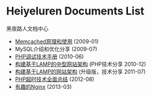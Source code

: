 Heiyeluren Documents List
=========
黑夜路人文档中心

<ul>

<li><a href="http://heiyeluren-doc.googlecode.com/files/Memcached-principles-and-use.pdf">Memcached原理和使用</a> (2009-01)
</li>
<li><a href-"https://raw.githubusercontent.com/heiyeluren/docs/master/files/MySQL-Introduction-and-Performance-Optimization.pdf">MySQL介绍和优化分享</a> (2009-07)
</li>
<li><a href="http://heiyeluren-doc.googlecode.com/files/PHP-Debug-Manual-public.pdf">PHP调试技术手册</a> (2010-06)
</li>
<li><a href="http://heiyeluren-doc.googlecode.com/files/Build-based-LAMP-website-structure-PHP-Beijing-2010.pptx">构建基于LAMP的中型网站架构</a> (PHP技术分享 2010-12)
</li>
<li><a href="http://heiyeluren-doc.googlecode.com/files/Build-based-LAMP-website-structure-2011.pptx">构建基于LAMP的网站架构</a> (升级版，技术分享 2011-07)
</li>
<li><a href="http://heiyeluren-doc.googlecode.com/files/PHP-Timeout-Technology-All.2012.08.docx">PHP超时技术全面总结</a> (2012-08)
</li>
<li><a href="http://heiyeluren-doc.googlecode.com/files/Interesting.Nginx-20130315.ppt">有趣的Nginx</a> (2013-03)
</li>

</ul>


